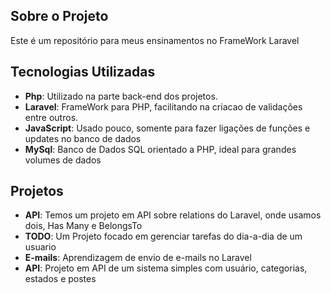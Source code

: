 ## Sobre o Projeto
Este é um repositório para meus ensinamentos no FrameWork Laravel

## Tecnologias Utilizadas
- **Php**: Utilizado na parte back-end dos projetos.
- **Laravel**: FrameWork para PHP, facilitando na criacao de validações entre outros.
- **JavaScript**: Usado pouco, somente para fazer ligações de funções e updates no banco de dados
- **MySql**: Banco de Dados SQL orientado a PHP, ideal para grandes volumes de dados

## Projetos
- **API**: Temos um projeto em API sobre relations do Laravel, onde usamos dois, Has Many e BelongsTo
- **TODO**: Um Projeto focado em gerenciar tarefas do dia-a-dia de um usuario
- **E-mails**: Aprendizagem de envio de e-mails no Laravel
- **API**: Projeto em API de um sistema simples com usuário, categorias, estados e postes
